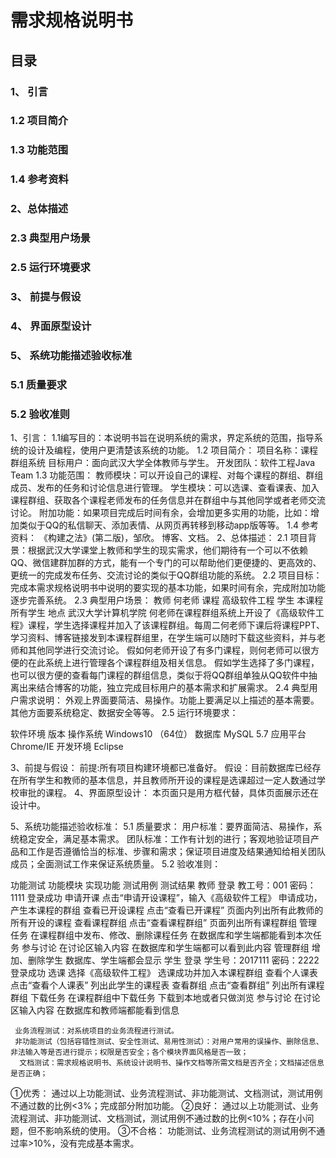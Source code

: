 # 需求规格说明书


## 目录
###  1、 引言
###  1.2 项目简介
###  1.3 功能范围
###  1.4 参考资料
### 2、总体描述
###  2.3 典型用户场景	
###  2.5 运行环境要求	
### 3、 前提与假设	
### 4、 界面原型设计	
### 5、 系统功能描述验收标准	
### 5.1 质量要求
### 5.2 验收准则





1、引言：
1.1编写目的：本说明书旨在说明系统的需求，界定系统的范围，指导系统的设计及编程，使用户更清楚该系统的功能。
1.2 项目简介：
     项目名称：课程群组系统
目标用户：面向武汉大学全体教师与学生。
开发团队：软件工程Java Team
1.3 功能范围：
教师模块：可以开设自己的课程、对每个课程的群组、群组成员、发布的任务和讨论信息进行管理。
学生模块：可以选课、查看课表、加入课程群组、获取各个课程老师发布的任务信息并在群组中与其他同学或者老师交流讨论。
附加功能：如果项目完成后时间有余，会增加更多实用的功能，比如：增加类似于QQ的私信聊天、添加表情、从网页再转移到移动app版等等。
1.4 参考资料：
《构建之法》(第二版)，邹欣。
博客、文档。
2、总体描述：
2.1 项目背景：根据武汉大学课堂上教师和学生的现实需求，他们期待有一个可以不依赖QQ、微信建群加群的方式，能有一个专门的可以帮助他们更便捷的、更高效的、更统一的完成发布任务、交流讨论的类似于QQ群组功能的系统。
2.2 项目目标：完成本需求规格说明书中说明的要实现的基本功能，如果时间有余，完成附加功能逐步完善系统。
2.3 典型用户场景：
教师	何老师
课程	高级软件工程
学生	本课程所有学生
地点	武汉大学计算机学院
何老师在课程群组系统上开设了《高级软件工程》课程，学生选择课程并加入了该课程群组。每周二何老师下课后将课程PPT、学习资料、博客链接发到本课程群组里，在学生端可以随时下载这些资料，并与老师和其他同学进行交流讨论。
假如何老师开设了有多门课程，则何老师可以很方便的在此系统上进行管理各个课程群组及相关信息。
假如学生选择了多门课程，也可以很方便的查看每门课程的群组信息，类似于将QQ群组单独从QQ软件中抽离出来结合博客的功能，独立完成目标用户的基本需求和扩展需求。
2.4 典型用户需求说明： 外观上界面要简洁、易操作。功能上要满足以上描述的基本需要。其他方面要系统稳定、数据安全等等。
2.5 运行环境要求：
                 
软件环境	版本
操作系统	Windows10 （64位）
数据库	MySQL 5.7
应用平台	Chrome/IE
开发环境	Eclipse

3、前提与假设：
前提:所有项目构建环境都已准备好。
    假设：目前数据库已经存在所有学生和教师的基本信息，并且教师所开设的课程是选课超过一定人数通过学校审批的课程。
4、界面原型设计：
  本页面只是用方框代替，具体页面展示还在设计中。


5、系统功能描述验收标准：
5.1 质量要求：
用户标准：要界面简洁、易操作，系统稳定安全，满足基本需求。
团队标准：工作有计划的进行；客观地验证项目产品和工作是否遵循恰当的标准、步骤和需求；保证项目进度及结果通知给相关团队成员；全面测试工作来保证系统质量。
5.2 验收准则：



功能测试	功能模块	实现功能	测试用例	测试结果
	教师	登录	教工号：001
密码：1111	登录成功
		申请开课	点击“申请开设课程”，输入《高级软件工程》	申请成功，产生本课程的群组
		查看已开设课程	点击“查看已开课程”	页面内列出所有此教师的所有开设的课程
		查看课程群组	点击“查看课程群组”	页面列出所有课程群组
		管理任务	在课程群组中发布、修改、删除课程任务	在数据库和学生端都能看到本次任务
		参与讨论	在讨论区输入内容	在数据库和学生端都可以看到此内容
		管理群组	增加、删除学生	数据库、学生端都会显示
	学生	登录	学生号：2017111
密码：2222	登录成功
		选课	选择《高级软件工程》	选课成功并加入本课程群组
		查看个人课表	点击“查看个人课表”	列出此学生的课程表
		查看群组	点击“查看群组”	列出所有课程群组
		下载任务	在课程群组中下载任务	下载到本地或者只做浏览
		参与讨论	在讨论区输入内容	在数据库和教师端都能看到信息

     业务流程测试：对系统项目的业务流程进行测试。
     非功能测试（包括容错性测试、安全性测试、易用性测试）：对用户常用的误操作、删除信息、非法输入等是否进行提示；权限是否安全；各个模块界面风格是否一致；
      文档测试：需求规格说明书、系统设计说明书、操作文档等所需文档是否齐全；文档描述信息是否正确；
①优秀：
   通过以上功能测试、业务流程测试、非功能测试、文档测试，测试用例不通过数的比例<3%；完成部分附加功能。
②良好：
    通过以上功能测试、业务流程测试、非功能测试、文档测试，测试用例不通过数的比例<10%；存在小问题，但不影响系统的使用。
③不合格：
   功能测试、业务流程测试的测试用例不通过率>10%，没有完成基本需求。
      
